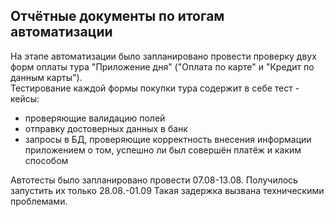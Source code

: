 ## Отчётные документы по итогам автоматизации   

На этапе автоматизации было запланировано провести проверку двух форм оплаты тура "Приложение дня" ("Оплата по карте" и "Кредит по данным карты").     
Тестирование каждой формы покупки тура содержит в себе тест - кейсы:  
 - проверяющие валидацию полей
 - отправку достоверных данных в банк
 - запросы в БД, проверяющие корректность внесения информации приложением о том, успешно ли был совершён платёж и каким способом

Автотесты было запланировано провести 07.08-13.08. Получилось запустить их только 28.08.-01.09 Такая задержка вызвана техническими проблемами.
